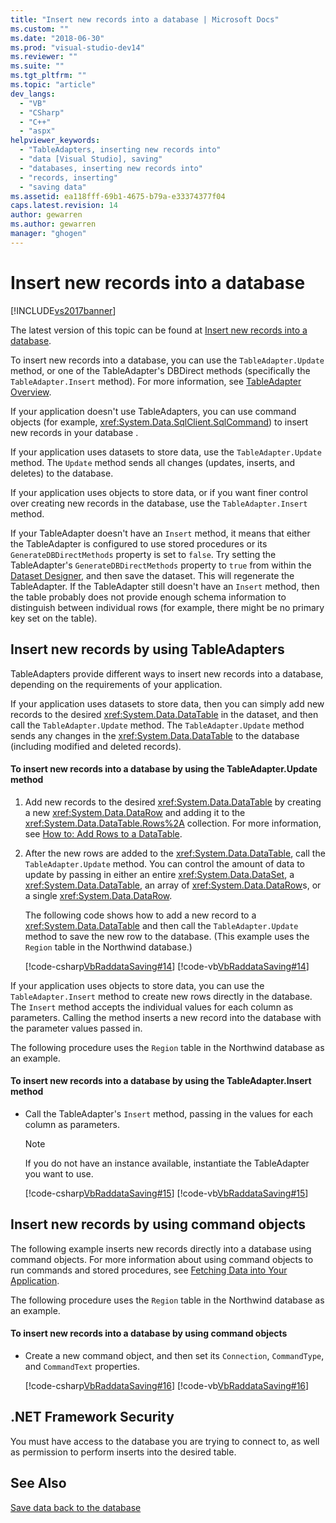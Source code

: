```yaml
---
title: "Insert new records into a database | Microsoft Docs"
ms.custom: ""
ms.date: "2018-06-30"
ms.prod: "visual-studio-dev14"
ms.reviewer: ""
ms.suite: ""
ms.tgt_pltfrm: ""
ms.topic: "article"
dev_langs: 
  - "VB"
  - "CSharp"
  - "C++"
  - "aspx"
helpviewer_keywords: 
  - "TableAdapters, inserting new records into"
  - "data [Visual Studio], saving"
  - "databases, inserting new records into"
  - "records, inserting"
  - "saving data"
ms.assetid: ea118fff-69b1-4675-b79a-e33374377f04
caps.latest.revision: 14
author: gewarren
ms.author: gewarren
manager: "ghogen"
---
```

# Insert new records into a database
[!INCLUDE[vs2017banner](../includes/vs2017banner.md)]

The latest version of this topic can be found at [Insert new records into a database](https://docs.microsoft.com/visualstudio/data-tools/insert-new-records-into-a-database).  
  
  
To insert new records into a database, you can use the `TableAdapter.Update` method, or one of the TableAdapter's DBDirect methods (specifically the `TableAdapter.Insert` method). For more information, see [TableAdapter Overview](../data-tools/tableadapter-overview.md).  
  
 If your application doesn't use TableAdapters, you can use command objects (for example,  <xref:System.Data.SqlClient.SqlCommand>) to  insert new records in your database .  
  
 If your application uses datasets to store data, use the `TableAdapter.Update` method. The `Update` method sends all changes (updates, inserts, and deletes) to the database.  
  
 If your application uses objects to store data, or if you want finer control over creating new records in the database, use the `TableAdapter.Insert` method.  
  
 If your TableAdapter doesn't have an `Insert` method, it means that either the TableAdapter is configured to use stored procedures or its `GenerateDBDirectMethods` property is set to `false`. Try setting the TableAdapter's `GenerateDBDirectMethods` property to `true` from within the [Dataset Designer](../data-tools/creating-and-editing-typed-datasets.md), and then save the dataset. This will regenerate the TableAdapter. If the TableAdapter still doesn't have an `Insert` method, then the table probably does not provide enough schema information to distinguish between individual rows (for example, there might be no primary key set on the table).  
  
## Insert new records by using TableAdapters  
 TableAdapters provide different ways to insert new records into a database, depending on the requirements of your application.  
  
 If your application uses datasets to store data, then you can simply add new records to the desired <xref:System.Data.DataTable> in the dataset, and then call the `TableAdapter.Update` method. The `TableAdapter.Update` method sends any changes in the <xref:System.Data.DataTable> to the database (including modified and deleted records).  
  
#### To insert new records into a database by using the TableAdapter.Update method  
  
1.  Add new records to the desired <xref:System.Data.DataTable> by creating a new <xref:System.Data.DataRow> and adding it to the <xref:System.Data.DataTable.Rows%2A> collection. For more information, see [How to: Add Rows to a DataTable](http://msdn.microsoft.com/library/78ebbb43-c402-49cf-81da-0715289487bf).  
  
2.  After the new rows are added to the <xref:System.Data.DataTable>, call the `TableAdapter.Update` method. You can control the amount of data to update by passing in either an entire <xref:System.Data.DataSet>, a <xref:System.Data.DataTable>, an array of <xref:System.Data.DataRow>s, or a single <xref:System.Data.DataRow>.  
  
     The following code shows how to add a new record to a <xref:System.Data.DataTable> and then call the `TableAdapter.Update` method to save the new row to the database. (This example uses the `Region` table in the Northwind database.)  
  
     [!code-csharp[VbRaddataSaving#14](../snippets/csharp/VS_Snippets_VBCSharp/VbRaddataSaving/CS/Form5.cs#14)]
     [!code-vb[VbRaddataSaving#14](../snippets/visualbasic/VS_Snippets_VBCSharp/VbRaddataSaving/VB/Form5.vb#14)]  
  
 If your application uses objects to store  data, you can use the `TableAdapter.Insert` method to create new rows directly in the database. The `Insert` method accepts the individual values for each column as parameters. Calling the method inserts a new record into the database with the parameter values passed in.  
  
 The following procedure uses the `Region` table in the Northwind database  as an example.  
  
#### To insert new records into a database by using the TableAdapter.Insert method  
  
-   Call the TableAdapter's `Insert` method, passing in the values for each column as parameters.  
  
    > [!NOTE]
    >  If you do not have an instance available, instantiate the TableAdapter you want to use.  
  
     [!code-csharp[VbRaddataSaving#15](../snippets/csharp/VS_Snippets_VBCSharp/VbRaddataSaving/CS/Class1.cs#15)]
     [!code-vb[VbRaddataSaving#15](../snippets/visualbasic/VS_Snippets_VBCSharp/VbRaddataSaving/VB/Class1.vb#15)]  
  
## Insert new records by using command objects  
 The following example inserts new records directly into a database using command objects. For more information about using command objects to run commands and stored procedures, see [Fetching Data into Your Application](../data-tools/fetching-data-into-your-application.md).  
  
 The following procedure uses the `Region` table in the Northwind database  as an example.  
  
#### To insert new records into a database by using command objects  
  
-   Create a new command object, and then set its `Connection`, `CommandType`, and `CommandText` properties.  
  
     [!code-csharp[VbRaddataSaving#16](../snippets/csharp/VS_Snippets_VBCSharp/VbRaddataSaving/CS/Class1.cs#16)]
     [!code-vb[VbRaddataSaving#16](../snippets/visualbasic/VS_Snippets_VBCSharp/VbRaddataSaving/VB/Class1.vb#16)]  
  
## .NET Framework Security  
 You must have access to the database you are trying to connect to, as well as permission to perform inserts into the desired table.  
  
## See Also  
 [Save data back to the database](../data-tools/save-data-back-to-the-database.md)

